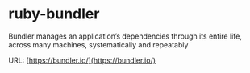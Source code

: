 # ruby-bundler
Bundler manages an application’s dependencies through its entire life, across many machines, systematically and repeatably

URL: [https://bundler.io/](https://bundler.io/)
